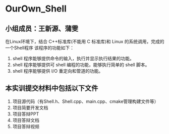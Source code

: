# OurOwn_Shell
## 小组成员：王新源、蒲雯
在Linux环境下，结合 C++标准库(不能用 C 标准库)和 Linux 的系统调用，完成的一个Shell程序
该程序的功能如下：
1. shell 程序能够提供命令的输入，执行并显示执行结果的功能。
2. shell 程序能够提供可 shell 编程的功能，能够执行简单的 shell 脚本。
3. shell 程序能够提供 I/O 重定向和管道的功能。
## 本实训提交材料中包括以下文件
1. 项目源代码（有Shell.h、Shell.cpp、main.cpp、cmake管理构建文件等）
2. 项目简要开发文档
3. 项目答辩PPT
4. 项目答辩文档
5. 项目答辩视频

